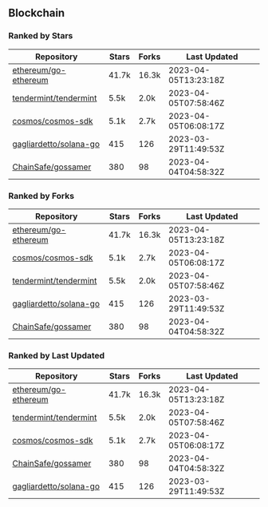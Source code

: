 ## Blockchain

### Ranked by Stars

| Repository | Stars | Forks | Last Updated |
|------------|-------|-------|--------------|
| [ethereum/go-ethereum](https://github.com/ethereum/go-ethereum) | 41.7k | 16.3k | 2023-04-05T13:23:18Z |
| [tendermint/tendermint](https://github.com/tendermint/tendermint) | 5.5k | 2.0k | 2023-04-05T07:58:46Z |
| [cosmos/cosmos-sdk](https://github.com/cosmos/cosmos-sdk) | 5.1k | 2.7k | 2023-04-05T06:08:17Z |
| [gagliardetto/solana-go](https://github.com/gagliardetto/solana-go) | 415 | 126 | 2023-03-29T11:49:53Z |
| [ChainSafe/gossamer](https://github.com/ChainSafe/gossamer) | 380 | 98 | 2023-04-04T04:58:32Z |

### Ranked by Forks

| Repository | Stars | Forks | Last Updated |
|------------|-------|-------|--------------|
| [ethereum/go-ethereum](https://github.com/ethereum/go-ethereum) | 41.7k | 16.3k | 2023-04-05T13:23:18Z |
| [cosmos/cosmos-sdk](https://github.com/cosmos/cosmos-sdk) | 5.1k | 2.7k | 2023-04-05T06:08:17Z |
| [tendermint/tendermint](https://github.com/tendermint/tendermint) | 5.5k | 2.0k | 2023-04-05T07:58:46Z |
| [gagliardetto/solana-go](https://github.com/gagliardetto/solana-go) | 415 | 126 | 2023-03-29T11:49:53Z |
| [ChainSafe/gossamer](https://github.com/ChainSafe/gossamer) | 380 | 98 | 2023-04-04T04:58:32Z |

### Ranked by Last Updated

| Repository | Stars | Forks | Last Updated |
|------------|-------|-------|--------------|
| [ethereum/go-ethereum](https://github.com/ethereum/go-ethereum) | 41.7k | 16.3k | 2023-04-05T13:23:18Z |
| [tendermint/tendermint](https://github.com/tendermint/tendermint) | 5.5k | 2.0k | 2023-04-05T07:58:46Z |
| [cosmos/cosmos-sdk](https://github.com/cosmos/cosmos-sdk) | 5.1k | 2.7k | 2023-04-05T06:08:17Z |
| [ChainSafe/gossamer](https://github.com/ChainSafe/gossamer) | 380 | 98 | 2023-04-04T04:58:32Z |
| [gagliardetto/solana-go](https://github.com/gagliardetto/solana-go) | 415 | 126 | 2023-03-29T11:49:53Z |

